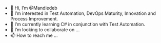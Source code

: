 - 👋 Hi, I’m @Mandiedeb
- 👀 I’m interested in Test Automation, DevOps Maturity, Innovation and Process Improvement.
- 🌱 I’m currently learning C# in conjunction with Test Automation.
- 💞️ I’m looking to collaborate on ...
- 📫 How to reach me ...

<!---
Mandiedeb/Mandiedeb is a ✨ special ✨ repository because its `README.md` (this file) appears on your GitHub profile.
You can click the Preview link to take a look at your changes.
--->

